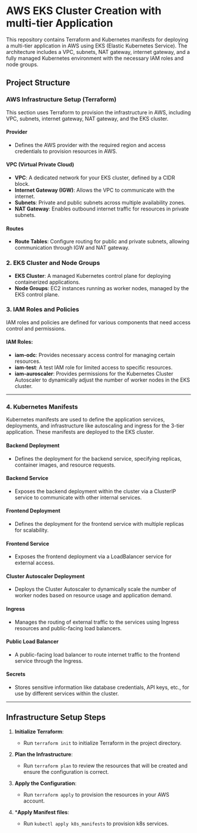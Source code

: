 
# AWS EKS Cluster Creation with multi-tier Application
 
This repository contains Terraform and Kubernetes manifests for deploying a multi-tier application in AWS using EKS (Elastic Kubernetes Service). The architecture includes a VPC, subnets, NAT gateway, internet gateway, and a fully managed Kubernetes environment with the necessary IAM roles and node groups.
 
## Project Structure
 
###  AWS Infrastructure Setup (Terraform)
This section uses Terraform to provision the infrastructure in AWS, including VPC, subnets, internet gateway, NAT gateway, and the EKS cluster.
 
####  Provider
- Defines the AWS provider with the required region and access credentials to provision resources in AWS.
 
#### VPC (Virtual Private Cloud)
- **VPC**: A dedicated network for your EKS cluster, defined by a CIDR block.
- **Internet Gateway (IGW)**: Allows the VPC to communicate with the internet.
- **Subnets**: Private and public subnets across multiple availability zones.
- **NAT Gateway**: Enables outbound internet traffic for resources in private subnets.
  
#### Routes
- **Route Tables**: Configure routing for public and private subnets, allowing communication through IGW and NAT gateway.
 
### 2. EKS Cluster and Node Groups
- **EKS Cluster**: A managed Kubernetes control plane for deploying containerized applications.
- **Node Groups**: EC2 instances running as worker nodes, managed by the EKS control plane.
  
### 3. IAM Roles and Policies
IAM roles and policies are defined for various components that need access control and permissions.
 
#### IAM Roles:
- **iam-odc**: Provides necessary access control for managing certain resources.
- **iam-test**: A test IAM role for limited access to specific resources.
- **iam-auroscaler**: Provides permissions for the Kubernetes Cluster Autoscaler to dynamically adjust the number of worker nodes in the EKS cluster.
 
---
 
### 4. Kubernetes Manifests
Kubernetes manifests are used to define the application services, deployments, and infrastructure like autoscaling and ingress for the 3-tier application. These manifests are deployed to the EKS cluster.
 
#### Backend Deployment
- Defines the deployment for the backend service, specifying replicas, container images, and resource requests.
  
#### Backend Service
- Exposes the backend deployment within the cluster via a ClusterIP service to communicate with other internal services.
 
#### Frontend Deployment
- Defines the deployment for the frontend service with multiple replicas for scalability.
 
#### Frontend Service
- Exposes the frontend deployment via a LoadBalancer service for external access.
 
#### Cluster Autoscaler Deployment
- Deploys the Cluster Autoscaler to dynamically scale the number of worker nodes based on resource usage and application demand.
 
#### Ingress
- Manages the routing of external traffic to the services using Ingress resources and public-facing load balancers.
 
#### Public Load Balancer
- A public-facing load balancer to route internet traffic to the frontend service through the Ingress.
 
#### Secrets
- Stores sensitive information like database credentials, API keys, etc., for use by different services within the cluster.
 
---
 
## Infrastructure Setup Steps
 
1. **Initialize Terraform**:
   - Run `terraform init` to initialize Terraform in the project directory.

2. **Plan the Infrastructure**:
   - Run `terraform plan` to review the resources that will be created and ensure the configuration is correct.
 
3. **Apply the Configuration**:
   - Run `terraform apply` to provision the resources in your AWS account.

4. ***Apply Manifest files**:
   - Run `kubectl apply k8s_manifests` to provision k8s services. 
